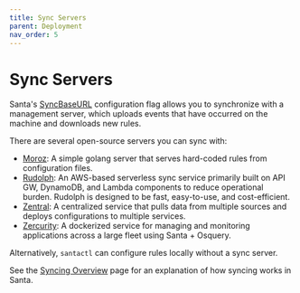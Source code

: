 ```yaml
---
title: Sync Servers
parent: Deployment
nav_order: 5
---
```


# Sync Servers

Santa's [SyncBaseURL](configuration.md#sync-base-url) configuration flag allows you to synchronize with a management server, which uploads events that have occurred on the machine and downloads new rules.

There are several open-source servers you can sync with:

* [Moroz](https://github.com/groob/moroz): A simple golang server that serves hard-coded rules from configuration files.
* [Rudolph](https://github.com/airbnb/rudolph): An AWS-based serverless sync service primarily built on API GW, DynamoDB, and Lambda components to reduce operational burden. Rudolph is designed to be fast, easy-to-use, and cost-efficient.
* [Zentral](https://github.com/zentralopensource/zentral/wiki): A centralized service that pulls data from multiple sources and deploys configurations to multiple services.
* [Zercurity](https://github.com/zercurity/zercurity): A dockerized service for managing and monitoring applications across a large fleet using Santa + Osquery.

Alternatively, `santactl` can configure rules locally without a sync server.

See the [Syncing Overview](../introduction/syncing-overview.md) page for an explanation of how syncing works in Santa.
